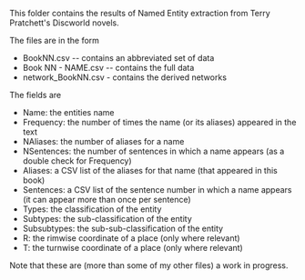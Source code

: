 This folder contains the results of Named Entity extraction from Terry
Pratchett's Discworld novels.

The files are in the form

 + BookNN.csv         -- contains an abbreviated set of data
 + Book NN - NAME.csv -- contains the full data
 + network_BookNN.csv  - contains the derived networks

The fields are
 + Name: the entities name
 + Frequency: the number of times the name (or its aliases) appeared in the text
 + NAliases: the number of aliases for a name
 + NSentences: the number of sentences in which a name appears (as a double check for Frequency)
 + Aliases: a CSV list of the aliases for that name (that appeared in this book)
 + Sentences: a CSV list of the sentence number in which a name appears (it can appear more than once per sentence)
 + Types: the classification of the entity
 + Subtypes: the sub-classification of the entity
 + Subsubtypes: the sub-sub-classification of the entity
 + R: the rimwise coordinate of a place (only where relevant)
 + T: the turnwise coordinate of a place (only where relevant)

Note that these are (more than some of my other files) a work in
progress.


